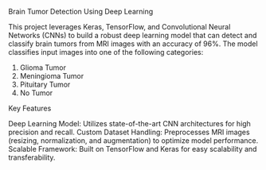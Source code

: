 Brain Tumor Detection Using Deep Learning

This project leverages Keras, TensorFlow, and Convolutional Neural Networks (CNNs) to build a robust deep learning model that can detect and classify brain tumors from MRI images with an accuracy of 96%. The model classifies input images into one of the following categories:

1. Glioma Tumor
2. Meningioma Tumor
3. Pituitary Tumor
4. No Tumor

Key Features

Deep Learning Model: Utilizes state-of-the-art CNN architectures for high precision and recall.
Custom Dataset Handling: Preprocesses MRI images (resizing, normalization, and augmentation) to optimize model performance.
Scalable Framework: Built on TensorFlow and Keras for easy scalability and transferability.
